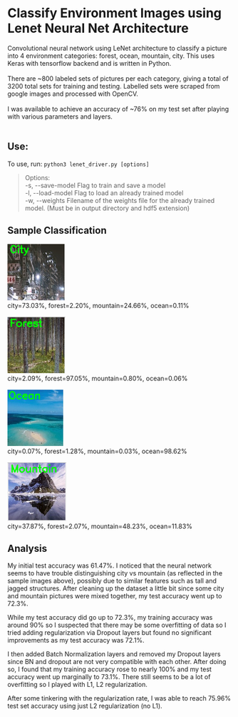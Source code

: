 # Classify Environment Images using Lenet Neural Net Architecture
Convolutional neural network using LeNet architecture to classify a picture into 4 environment categories: forest, ocean, mountain, city. This uses Keras with tensorflow backend and is written in Python. <br><br>
There are ~800 labeled sets of pictures per each category, giving a total of 3200 total sets for training and testing. Labelled sets were scraped from google images and processed with OpenCV.  <br><br>
I was available to achieve an accuracy of ~76% on my test set after playing with various parameters and layers. <br><br>

## Use:
To use, run: `python3 lenet_driver.py [options]`  
>Options:  
    -s, --save-model    Flag to train and save a model  
    -l, --load-model    Flag to load an already trained model  
    -w, --weights       Filename of the weights file for the already trained model. (Must be in output directory and hdf5 extension)  

## Sample Classification
![alt text](screenshots/sample1.png)<br>
city=73.03%, forest=2.20%, mountain=24.66%, ocean=0.11%
<br><br>
![alt text](screenshots/sample2.png)<br>
city=2.09%, forest=97.05%, mountain=0.80%, ocean=0.06%
<br><br>
![alt text](screenshots/sample3.png)<br>
city=0.07%, forest=1.28%, mountain=0.03%, ocean=98.62%
<br><br>
![alt text](screenshots/sample4.png)<br>
city=37.87%, forest=2.07%, mountain=48.23%, ocean=11.83%

## Analysis
My initial test accuracy was 61.47%. I noticed that the neural network seems to have trouble distinguishing city vs mountain (as reflected in the sample images above), possibly due to similar features such as tall and jagged structures. After cleaning up the dataset a little bit since some city and mountain pictures were mixed together, my test accuracy went up to 72.3%.

While my test accuracy did go up to 72.3%, my training accuracy was around 90% so I suspected that there may be some overfitting of data so I tried adding regularization via Dropout layers but found no significant improvements as my test accuracy was 72.1%. 

I then added Batch Normalization layers and removed my Dropout layers since BN and dropout are not very compatible with each other. After doing so, I found that my training accuracy rose to nearly 100% and my test accuracy went up marginally to 73.1%. There still seems to be a lot of overfitting so I played with L1, L2 regularization.

After some tinkering with the regularization rate, I was able to reach 75.96% test set accuracy using just L2 regularization (no L1).
